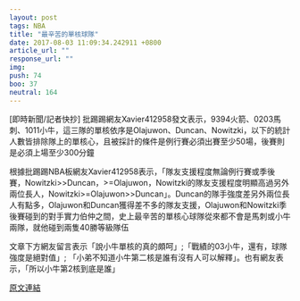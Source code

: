 ```yaml
---
layout: post
tags: NBA
title: "最辛苦的單核球隊"
date: 2017-08-03 11:09:34.242911 +0800
article_url: ""
response_url: ""
img: 
push: 74
boo: 37
neutral: 164
---
```


[即時新聞/記者快抄] 批踢踢網友Xavier412958發文表示，9394火箭、0203馬刺、1011小牛，這三隊的單核依序是Olajuwon、Duncan、Nowitzki，以下的統計人數皆排除隊上的單核心，且被採計的條件是例行賽必須出賽至少50場，後賽則是必須上場至少300分鐘

根據批踢踢NBA板網友Xavier412958表示，「隊友支援程度無論例行賽或季後賽，Nowitzki>>Duncan，>=Olajuwon，Nowitzki的隊友支援程度明顯高過另外兩位長人，Nowitzki>=Olajuwon>>Duncan」。Duncan的隊手強度差另外兩位長人有點多，Olajuwon和Duncan獲得差不多的隊友支援，Olajuwon和Nowitzki季後賽碰到的對手實力伯仲之間，史上最辛苦的單核心球隊從來都不會是馬刺或小牛兩隊，就他碰到兩隻40勝等級隊伍

文章下方網友留言表示「說小牛單核的真的頗呵」;「戰績的03小牛，還有，球隊強度是絕對值」; 「小弟不知道小牛第二核是誰有沒有人可以解釋」。也有網友表示，「所以小牛第2核到底是誰」

<a href = "https://www.ptt.cc/bbs/NBA/M.1501420196.A.04F.html">原文連結</a>

